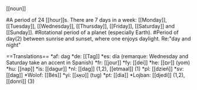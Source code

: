 [[noun]]

#A period of 24 [[hour]]s. There are 7 days in a week: [[Monday]], [[Tuesday]], [[Wednesday]], [[Thursday]], [[Friday]], [[Saturday]] and [[Sunday]].
#Rotational period of a planet (especially Earth).
#Period of day(2) between sunrise and sunset, where one enjoys daylight. Re:"day and night"

==Translations==
*af: dag
*de: [[Tag]]
*es: día (remarque: Wednesday and Saturday take an accent in Spanish)
*fr: [[jour]]
*fy: [[dei]] 
*he: [[יום]] (yom)
*hu: [[nap]]
*is: [[dagur]]
*nl: [[dag]] (1,2), [[etmaal]] (1)
*pl: [[dzień]]
*sv: [[dag]]
*Wolof: [[Bés]]
*yi: [[טאָג]] (tug)
*pt: [[dia]]
*Lojban: [[djedi]] (1,2), [[donri]] (3)